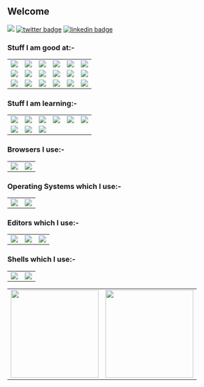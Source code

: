 ## Welcome

![](https://komarev.com/ghpvc/?username=231tr0n)
[![twitter badge](https://img.shields.io/badge/twitter-231tr0n-0077b5?style=social&logo=twitter)](https://twitter.com/231tr0n)
[![linkedin badge](https://img.shields.io/badge/linkedin-231tr0n-0077b5?style=social&logo=linkedin)](https://www.linkedin.com/in/231tr0n)

### Stuff I am good at:-
<table>
  <tr>
    <td align = 'center' valign = 'middle'>
      <img src="https://img.shields.io/badge/Python-3776AB?style=for-the-badge&logo=python&logoColor=white" />
    </td>
    <td align = 'center' valign = 'middle'>
      <img src="https://img.shields.io/badge/HTML5-E34F26?style=for-the-badge&logo=html5&logoColor=white" />
    </td>
    <td align = 'center' valign = 'middle'>
      <img src="https://img.shields.io/badge/CSS3-1572B6?style=for-the-badge&logo=css3&logoColor=white" />
    </td>
    <td align = 'center' valign = 'middle'>
      <img src="https://img.shields.io/badge/JavaScript-323330?style=for-the-badge&logo=javascript&logoColor=F7DF1E" />
    </td>
    <td align = 'center' valign = 'middle'>
      <img src="https://img.shields.io/badge/Node.js-339933?style=for-the-badge&logo=nodedotjs&logoColor=white" />
    </td>
    <td align = 'center' valign = 'middle'>
      <img src="https://img.shields.io/badge/eslint-3A33D1?style=for-the-badge&logo=eslint&logoColor=white" />
    </td>
  </tr>
  <tr>
    <td align = 'center' valign = 'middle'>
      <img src="https://img.shields.io/badge/C-00599C?style=for-the-badge&logo=c&logoColor=white" />
    </td>
    <td align = 'center' valign = 'middle'>
      <img src="https://img.shields.io/badge/Java-ED8B00?style=for-the-badge&logo=java&logoColor=white" />
    </td>
    <td align = 'center' valign = 'middle'>
      <img src="https://img.shields.io/badge/PHP-777BB4?style=for-the-badge&logo=php&logoColor=white" />
    </td>
    <td align = 'center' valign = 'middle'>
      <img src="https://img.shields.io/badge/MySQL-00000F?style=for-the-badge&logo=mysql&logoColor=white" />
    </td>
    <td align = 'center' valign = 'middle'>
      <img src="https://img.shields.io/badge/MongoDB-4EA94B?style=for-the-badge&logo=mongodb&logoColor=white" />
    </td>
    <td align = 'center' valign = 'middle'>
      <img src="https://img.shields.io/badge/prettier-1A2C34?style=for-the-badge&logo=prettier&logoColor=F7BA3E" />
    </td>
  </tr>
  <tr>
    <td align = 'center' valign = 'middle'>
      <img src="https://img.shields.io/badge/Socket.io-010101?&style=for-the-badge&logo=Socket.io&logoColor=white" />
    </td>
    <td align = 'center' valign = 'middle'>
      <img src="https://img.shields.io/badge/Git-F05032?style=for-the-badge&logo=git&logoColor=white" />
    </td>
    <td align = 'center' valign = 'middle'>
      <img src="https://img.shields.io/badge/Xampp-F37623?style=for-the-badge&logo=xampp&logoColor=white" />
    </td>
    <td align = 'center' valign = 'middle'>
      <img src="https://img.shields.io/badge/json-5E5C5C?style=for-the-badge&logo=json&logoColor=white" />
    </td>
    <td align = 'center' valign = 'middle'>
      <img src="https://img.shields.io/badge/Express.js-000000?style=for-the-badge&logo=express&logoColor=white" />
    </td>
    <td align = 'center' valign = 'middle'>
      <img src="https://img.shields.io/badge/Shell_Script-121011?style=for-the-badge&logo=gnu-bash&logoColor=white" />
    </td>
  </tr>
</table>

### Stuff I am learning:-
<table>
  <tr>
    <td align = 'center' valign = 'middle'>
      <img src="https://img.shields.io/badge/Electron-2B2E3A?style=for-the-badge&logo=electron&logoColor=9FEAF9" />
    </td>
    <td align = 'center' valign = 'middle'>
      <img src="https://img.shields.io/badge/React-20232A?style=for-the-badge&logo=react&logoColor=61DAFB" />
    </td>
    <td align = 'center' valign = 'middle'>
      <img src="https://img.shields.io/badge/AngularJS-E23237?style=for-the-badge&logo=angularjs&logoColor=white" />
    </td>
    <td align = 'center' valign = 'middle'>
      <img src="https://img.shields.io/badge/Nginx-009639?style=for-the-badge&logo=nginx&logoColor=white" />
    </td>
    <td align = 'center' valign = 'middle'>
      <img src="https://img.shields.io/badge/Chart.js-FF6384?style=for-the-badge&logo=chartdotjs&logoColor=white" />
    </td>
    <td align = 'center' valign = 'middle'>
      <img src="https://img.shields.io/badge/Chart.js-FF6384?style=for-the-badge&logo=chartdotjs&logoColor=white" />
    </td>
  </tr>
  <tr>
    <td align = 'center' valign = 'middle'>
      <img src="https://img.shields.io/badge/TypeScript-007ACC?style=for-the-badge&logo=typescript&logoColor=white" />
    </td>
    <td align = 'center' valign = 'middle'>
      <img src="https://img.shields.io/badge/C%2B%2B-00599C?style=for-the-badge&logo=c%2B%2B&logoColor=white" />
    </td>
    <td align = 'center' valign = 'middle'>
      <img src="https://img.shields.io/badge/Nginx-009639?style=for-the-badge&logo=nginx&logoColor=white" />
    </td>
  </tr>
</table>


### Browsers I use:-
<table>
  <tr>
    <td align = 'center' valign = 'middle'>
      <img src="https://img.shields.io/badge/Firefox_Browser-FF7139?style=for-the-badge&logo=Firefox-Browser&logoColor=white" />
    </td>
    <td align = 'center' valign = 'middle'>
      <img src="https://img.shields.io/badge/Brave-FF1B2D?style=for-the-badge&logo=Brave&logoColor=white" />
    </td>
  </tr>
</table>

### Operating Systems which I use:-
<table>
  <tr>
    <td align = 'center' valign = 'middle'>
      <img src="https://img.shields.io/badge/Windows-0078D6?style=for-the-badge&logo=windows&logoColor=white" />
    </td>
    <td align = 'center' valign = 'middle'>
      <img src="https://img.shields.io/badge/Linux_Mint-87CF3E?style=for-the-badge&logo=linux-mint&logoColor=white" />
    </td>
  </tr>
</table>

### Editors which I use:-
<table>
  <tr>
    <td align = 'center' valign = 'middle'>
      <img src="https://img.shields.io/badge/VIM-%2311AB00.svg?&style=for-the-badge&logo=vim&logoColor=white" />
    </td>
    <td align = 'center' valign = 'middle'>
      <img src="https://img.shields.io/badge/NeoVim-%2357A143.svg?&style=for-the-badge&logo=neovim&logoColor=white" />
    </td>
    <td align = 'center' valign = 'middle'>
      <img src="https://img.shields.io/badge/Atom-66595C?style=for-the-badge&logo=Atom&logoColor=white" />
    </td>
  </tr>
</table>

### Shells which I use:-
<table>
  <tr>
    <td align = 'center' valign = 'middle'>
      <img src="https://img.shields.io/badge/GNU%20Bash-4EAA25?style=for-the-badge&logo=GNU%20Bash&logoColor=white" />
    </td>
    <td align = 'center' valign = 'middle'>
      <img src="https://img.shields.io/badge/fish-4AAE46?style=for-the-badge&logo=fish&logoColor=white" />
    </td>
  </tr>
</table>

<table>
  <tr>
    <td align = 'center' valign = 'middle'>
      <img src = 'https://github-readme-stats.vercel.app/api?username=231tr0n' width = '200' height = '200' />
    </td>
    <td align = 'center' valign = 'middle'>
      <img src = 'https://github-readme-stats.vercel.app/api/top-langs/?username=231tr0n' width = '200' height = '200' />
    </td>
  </tr>
</table>
<!--
**231tr0n/231tr0n** is a ✨ _special_ ✨ repository because its `README.md` (this file) appears on your GitHub profile.

Here are some ideas to get you started:

- 🔭 I’m currently working on ...
- 🌱 I’m currently learning ...
- 👯 I’m looking to collaborate on ...
- 🤔 I’m looking for help with ...
- 💬 Ask me about ...
- 📫 How to reach me: ...
- 😄 Pronouns: ...
- ⚡ Fun fact: ...
-->
